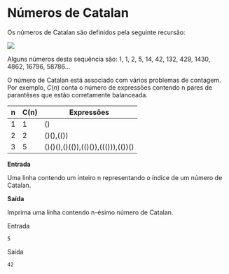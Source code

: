 # Números de Catalan
Os números de Catalan são definidos pela seguinte recursão:


<img src="https://latex.codecogs.com/svg.latex?C(n) = \begin{cases}1,&n=0\\\ \frac{2(2n-1)}{n+1}C(n-1) & n > 0\end{cases}">



Alguns números desta sequência são: 1, 1, 2, 5, 14, 42, 132, 429, 1430, 4862, 16796, 58786...

O número de Catalan está associado com vários problemas de contagem. Por exemplo, $C(n)$ conta o número de expressões contendo n pares de parantêses que estão corretamente balanceada.

| n | C(n) | Expressões                         |
|---|------|------------------------------------|
| 1 | 1    | ()                                 |
| 2 | 2    | ()(),(())                          |
| 3 | 5    | ()()(),()(()),(()()),((())),(())() |



**Entrada**

Uma linha contendo um inteiro n representando o índice de um número de Catalan.

**Saída**

Imprima uma linha contendo n-ésimo número de Catalan.

Entrada
```
5
```

Saída
```
42
```



